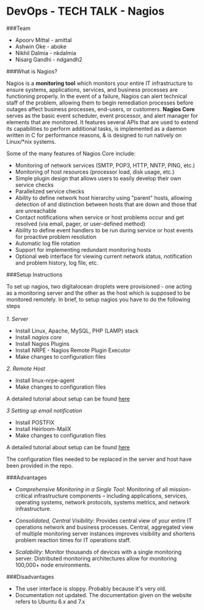 # DevOps - TECH TALK - Nagios

###Team
* Apoorv Mittal - amittal
* Ashwin Oke    - aboke
* Nikhil Dalmia - nkdalmia
* Nisarg Gandhi - ndgandh2

###What is Nagios?

Nagios is a **monitoring tool** which monitors your entire IT infrastructure to ensure systems, applications, services, and business processes are functioning properly. In the event of a failure, Nagios can alert technical staff of the problem, allowing them to begin remediation processes before outages affect business processes, end-users, or customers. **Nagios Core** serves as the basic event scheduler, event processor, and alert manager for elements that are monitored. It features several APIs that are used to extend its capabilities to perform additional tasks, is implemented as a daemon written in C for performance reasons, & is designed to run natively on Linux/*nix systems.

Some of the many features of Nagios Core include:

* Monitoring of network services (SMTP, POP3, HTTP, NNTP, PING, etc.)
* Monitoring of host resources (processor load, disk usage, etc.)
* Simple plugin design that allows users to easily develop their own service checks
* Parallelized service checks
* Ability to define network host hierarchy using "parent" hosts, allowing detection of and distinction between hosts that are down and those that are unreachable
* Contact notifications when service or host problems occur and get resolved (via email, pager, or user-defined method)
* Ability to define event handlers to be run during service or host events for proactive problem resolution
* Automatic log file rotation
* Support for implementing redundant monitoring hosts
* Optional web interface for viewing current network status, notification and problem history, log file, etc.

###Setup Instructions

To set up nagios, two digitalocean droplets were provisioned - one acting as a monitoring server and the other as the host which is supposed to be monitored remotely.
In brief, to setup nagios you have to do the following steps
<br><br>*1. Server*
* Install Linux, Apache, MySQL, PHP (LAMP) stack
* Install *nagios core*
* Install Nagios Plugins
* Install NRPE - Nagios Remote Plugin Executor
* Make changes to configuration files

*2. Remote Host*
* Install linux-nrpe-agent
* Make changes to configuration files

A detailed tutorial about setup can be found [here](https://www.digitalocean.com/community/tutorials/how-to-install-nagios-4-and-monitor-your-servers-on-ubuntu-14-04)

*3 Setting up email notification*
* Install POSTFIX
* Install Heirloom-MailX
* Make changes to configuration files

A detailed tutorial about setup can be found [here](http://www.telnetport25.com/2012/02/configuring-e-mail-notifications-in-nagios-core/)

The configuration files needed to be replaced in the server and host have been provided in the repo.

###Advantages

* *Comprehensive Monitoring in a Single Tool*: Monitoring of all mission-critical infrastructure
components – including applications, services, operating systems, network protocols, systems
metrics, and network infrastructure. 

* *Consolidated, Central Visibility*: Provides central view of your entire IT operations network
and business processes. Central, aggregated view of multiple monitoring server instances
improves visibility and shortens problem reaction times for IT operations staff.

* *Scalability*: Monitor thousands of devices with a single monitoring server. Distributed monitoring architectures allow for monitoring 100,000+ node environments.

###Disadvantages

* The user interface is sloppy. Probably because it's very old.
* Documentation not updated. The documentation given on the website refers to Ubuntu 6.x and 7.x

